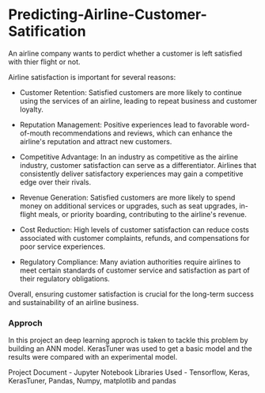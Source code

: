 # Predicting-Airline-Customer-Satification
An airline company wants to perdict whether a customer is left satisfied with thier flight or not.

Airline satisfaction is important for several reasons:

- Customer Retention: Satisfied customers are more likely to continue using the services of an airline, leading to repeat business and customer loyalty.

- Reputation Management: Positive experiences lead to favorable word-of-mouth recommendations and reviews, which can enhance the airline's reputation and attract new customers.

- Competitive Advantage: In an industry as competitive as the airline industry, customer satisfaction can serve as a differentiator. Airlines that consistently deliver satisfactory experiences may gain a competitive edge over their rivals.

- Revenue Generation: Satisfied customers are more likely to spend money on additional services or upgrades, such as seat upgrades, in-flight meals, or priority boarding, contributing to the airline's revenue.

- Cost Reduction: High levels of customer satisfaction can reduce costs associated with customer complaints, refunds, and compensations for poor service experiences.

- Regulatory Compliance: Many aviation authorities require airlines to meet certain standards of customer service and satisfaction as part of their regulatory obligations.

Overall, ensuring customer satisfaction is crucial for the long-term success and sustainability of an airline business.


### Approch
In this project an deep learning approch is taken to tackle this problem by building an ANN model. KerasTuner was used to get a basic model and the results were compared with an experimental model.

Project Document - Jupyter Notebook
Libraries Used - Tensorflow, Keras, KerasTuner, Pandas, Numpy, matplotlib and pandas

